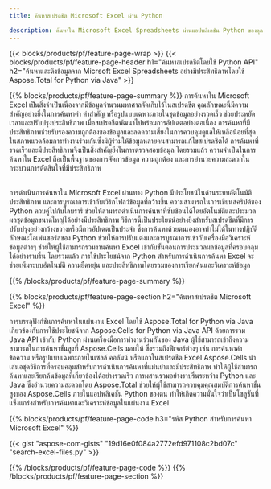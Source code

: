 ```yaml
---
title: ค้นหาสเปรดชีต Microsoft Excel ผ่าน Python 

description: ค้นหาใน Microsoft Excel Spreadsheets ผ่านแอปพลิเคชัน Python ของคุณ ค้นหาแผ่นงานออนไลน์ผ่านแอพ
---
```


{{< blocks/products/pf/feature-page-wrap >}}
{{< blocks/products/pf/feature-page-header h1="ค้นหาสเปรดชีตโดยใช้ Python API" h2="ค้นหาและดึงข้อมูลจาก Micrsoft Excel Spreadsheets อย่างมีประสิทธิภาพโดยใช้ Aspose.Total for Python via Java" >}}

{{% blocks/products/pf/feature-page-summary %}}
การค้นหาใน Microsoft Excel เป็นสิ่งจำเป็นเนื่องจากมีข้อมูลจำนวนมหาศาลจัดเก็บไว้ในสเปรดชีต คุณลักษณะนี้มีความสำคัญอย่างยิ่งในการค้นหาค่า คำสำคัญ หรือรูปแบบเฉพาะภายในชุดข้อมูลอย่างรวดเร็ว ช่วยประหยัดเวลาและปรับปรุงประสิทธิภาพ เมื่อสเปรดชีตพัฒนาไปพร้อมการอัปเดตอย่างต่อเนื่อง การค้นหาที่มีประสิทธิภาพช่วยรับรองความถูกต้องของข้อมูลและลดความเสี่ยงในการควบคุมดูแลให้เหลือน้อยที่สุด ในสภาพแวดล้อมการทำงานร่วมกันซึ่งมีผู้ร่วมให้ข้อมูลหลายคนสามารถแก้ไขสเปรดชีตได้ การค้นหาที่รวดเร็วและมีประสิทธิภาพจึงเป็นสิ่งสำคัญยิ่งในการตรวจสอบข้อมูล โดยรวมแล้ว ความจำเป็นในการค้นหาใน Excel ถือเป็นพื้นฐานของการจัดการข้อมูล ความถูกต้อง และการอำนวยความสะดวกในกระบวนการตัดสินใจที่มีประสิทธิภาพ<br /><br />

การดำเนินการค้นหาใน Microsoft Excel ผ่านทาง Python มีประโยชน์ในด้านระบบอัตโนมัติ ประสิทธิภาพ และการบูรณาการเข้ากับเวิร์กโฟลว์ข้อมูลที่กว้างขึ้น ความสามารถในการเขียนสคริปต์ของ Python ควบคู่ไปกับไลบรารี ช่วยให้สามารถดำเนินการค้นหาที่ซับซ้อนได้โดยอัตโนมัติและประมวลผลชุดข้อมูลขนาดใหญ่ได้อย่างมีประสิทธิภาพ วิธีการนี้เป็นประโยชน์อย่างยิ่งสำหรับสเปรดชีตที่มีการปรับปรุงอย่างกว้างขวางหรือมีการอัปเดตเป็นประจำ ซึ่งการค้นหาด้วยตนเองอาจทำไม่ได้ในทางปฏิบัติ ลักษณะโอเพ่นซอร์สของ Python ช่วยให้การปรับแต่งและการบูรณาการเข้ากับเครื่องมือวิเคราะห์ข้อมูลต่างๆ ช่วยให้ผู้ใช้สามารถรวมงานค้นหา Excel เข้ากับขั้นตอนการประมวลผลข้อมูลที่ครอบคลุมได้อย่างราบรื่น โดยรวมแล้ว การใช้ประโยชน์จาก Python สำหรับการดำเนินการค้นหา Excel จะช่วยเพิ่มระบบอัตโนมัติ ความยืดหยุ่น และประสิทธิภาพโดยรวมของการเรียกค้นและวิเคราะห์ข้อมูล

{{% /blocks/products/pf/feature-page-summary  %}}

{{% blocks/products/pf/feature-page-section  h2="ค้นหาสเปรดชีต Microsoft Excel" %}}

การบรรลุฟังก์ชันการค้นหาในแผ่นงาน Excel โดยใช้ Aspose.Total for Python via Java เกี่ยวข้องกับการใช้ประโยชน์จาก Aspose.Cells for Python via Java API ด้วยการรวม Java API เข้ากับ Python ผ่านเครื่องมือการทำงานร่วมกันของ Java ผู้ใช้สามารถเข้าถึงความสามารถในการค้นหาขั้นสูงที่ Aspose.Cells มอบให้ ซึ่งรวมถึงฟีเจอร์ต่างๆ เช่น การค้นหาค่า ข้อความ หรือรูปแบบเฉพาะภายในเซลล์ คอลัมน์ หรือแถวในสเปรดชีต Excel Aspose.Cells นำเสนอชุดวิธีการที่ครอบคลุมสำหรับการดำเนินการค้นหาที่แม่นยำและมีประสิทธิภาพ ทำให้ผู้ใช้สามารถค้นหาและเรียกค้นข้อมูลที่เกี่ยวข้องได้อย่างรวดเร็ว การผสานรวมอย่างราบรื่นระหว่าง Python และ Java ซึ่งอำนวยความสะดวกโดย Aspose.Total ช่วยให้ผู้ใช้สามารถควบคุมคุณสมบัติการค้นหาขั้นสูงของ Aspose.Cells ภายในแอปพลิเคชัน Python ของตน ทำให้เกิดความมั่นใจว่าเป็นโซลูชันที่แข็งแกร่งสำหรับการค้นหาและวิเคราะห์ข้อมูลในแผ่นงาน Excel

{{% blocks/products/pf/feature-page-code h3="รหัส Python สำหรับการค้นหา Microsoft Excel" %}}

{{< gist "aspose-com-gists" "19d16e0f084a2772efd971108c2bd07c" "search-excel-files.py" >}}

{{% /blocks/products/pf/feature-page-code  %}}
{{% /blocks/products/pf/feature-page-section %}}